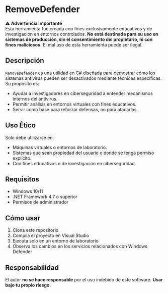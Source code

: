 # RemoveDefender

⚠️ **Advertencia importante**  
Esta herramienta fue creada con fines exclusivamente educativos y de investigación en entornos controlados. **No está destinada para su uso en sistemas de producción, sin el consentimiento del propietario, ni con fines maliciosos.** El mal uso de esta herramienta puede ser ilegal.

## Descripción

`RemoveDefender` es una utilidad en C# diseñada para demostrar cómo los sistemas antivirus pueden ser desactivados mediante técnicas específicas. Su propósito es:
- Ayudar a investigadores en ciberseguridad a entender mecanismos internos del antivirus.
- Permitir análisis en entornos virtuales con fines educativos.
- Servir como base para reforzar defensas, no para atacarlas.

## Uso Ético

Solo debe utilizarse en:
- Máquinas virtuales o entornos de laboratorio.
- Sistemas que sean propiedad del usuario o donde se tenga permiso explícito.
- Con fines educativos o de investigación en ciberseguridad.

## Requisitos

- Windows 10/11
- .NET Framework 4.7 o superior
- Permisos de administrador

## Cómo usar

1. Clona este repositorio
2. Compila el proyecto en Visual Studio
3. Ejecuta solo en un entorno de laboratorio
4. Observa los cambios en los servicios relacionados con Windows Defender

## Responsabilidad

El autor **no se hace responsable** por el uso indebido de este software. **Usar bajo tu propio riesgo.**


